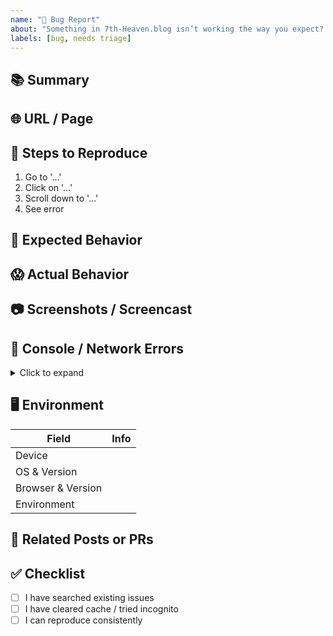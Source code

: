 ```yaml
---
name: "🐛 Bug Report"
about: "Something in 7th‑Heaven.blog isn’t working the way you expect? Let us know!"
labels: [bug, needs triage]
---
```


<!--
Before you begin:

1. Search existing issues to avoid duplicates.
2. Reproduce in a private / incognito window (no extensions) if possible.
3. If the bug occurs only on a **preview** deployment, please include the full preview URL.
-->

## 📚 Summary
<!-- A clear and concise description of what the bug is. -->

## 🌐 URL / Page
<!-- Copy the full URL where the bug happens (e.g. https://7th-heaven.blog/blog/launch-recap). -->

## 🚦 Steps to Reproduce
1. Go to '…'
2. Click on '…'
3. Scroll down to '…'
4. See error

## 🤔 Expected Behavior
<!-- Tell us what you expected to happen. -->

## 😱 Actual Behavior
<!-- Tell us what actually happened instead. -->

## 📷 Screenshots / Screencast
<!-- Drag & drop images, videos or GIFs that help explain your problem. -->

## 🐞 Console / Network Errors
<details>
<summary>Click to expand</summary>

```
<!-- Paste relevant logs from the browser console or network tab -->
```
</details>

## 🖥️ Environment
| Field | Info |
|-------|------|
| Device | <!-- desktop / laptop / tablet / phone --> |
| OS & Version | <!-- macOS 14, Windows 11, iOS 17, etc. --> |
| Browser & Version | <!-- Firefox 137, Chrome 124, Safari 17, etc. --> |
| Environment | <!-- Production (https://7th-heaven.blog) or Preview? Include preview URL if available --> |

## 🔗 Related Posts or PRs
<!-- Link any related issues, discussions or pull requests. -->

## ✅ Checklist
- [ ] I have searched existing issues
- [ ] I have cleared cache / tried incognito
- [ ] I can reproduce consistently